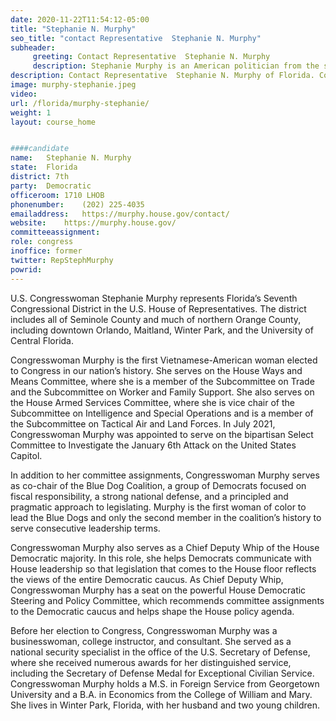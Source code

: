 ```yaml
---
date: 2020-11-22T11:54:12-05:00
title: "Stephanie N. Murphy"
seo_title: "contact Representative  Stephanie N. Murphy"
subheader:
     greeting: Contact Representative  Stephanie N. Murphy 
     description: Stephanie Murphy is an American politician from the state of Florida. She is a member of the Democratic Party and a member of the United States House of Representatives for Florida's 7th congressional district, having defeated incumbent John Mica in 2016.
description: Contact Representative  Stephanie N. Murphy of Florida. Contact information for Stephanie N. Murphy includes email address, phone number, and mailing address.
image: murphy-stephanie.jpeg
video: 
url: /florida/murphy-stephanie/
weight: 1
layout: course_home


####candidate
name:	Stephanie N. Murphy
state:	Florida
district: 7th
party:	Democratic
officeroom:	1710 LHOB
phonenumber:	(202) 225-4035
emailaddress:	https://murphy.house.gov/contact/
website:	https://murphy.house.gov/
committeeassignment: 
role: congress
inoffice: former
twitter: RepStephMurphy
powrid: 
---
```

U.S. Congresswoman Stephanie Murphy represents Florida’s Seventh Congressional District in the U.S. House of Representatives. The district includes all of Seminole County and much of northern Orange County, including downtown Orlando, Maitland, Winter Park, and the University of Central Florida. 
 
Congresswoman Murphy is the first Vietnamese-American woman elected to Congress in our nation’s history. She serves on the House Ways and Means Committee, where she is a member of the Subcommittee on Trade and the Subcommittee on Worker and Family Support. She also serves on the House Armed Services Committee, where she is vice chair of the Subcommittee on Intelligence and Special Operations and is a member of the Subcommittee on Tactical Air and Land Forces. In July 2021, Congresswoman Murphy was appointed to serve on the bipartisan Select Committee to Investigate the January 6th Attack on the United States Capitol. 
 
In addition to her committee assignments, Congresswoman Murphy serves as co-chair of the Blue Dog Coalition, a group of Democrats focused on fiscal responsibility, a strong national defense, and a principled and pragmatic approach to legislating. Murphy is the first woman of color to lead the Blue Dogs and only the second member in the coalition’s history to serve consecutive leadership terms.
 
Congresswoman Murphy also serves as a Chief Deputy Whip of the House Democratic majority. In this role, she helps Democrats communicate with House leadership so that legislation that comes to the House floor reflects the views of the entire Democratic caucus. As Chief Deputy Whip, Congresswoman Murphy has a seat on the powerful House Democratic Steering and Policy Committee, which recommends committee assignments to the Democratic caucus and helps shape the House policy agenda.
 
Before her election to Congress, Congresswoman Murphy was a businesswoman, college instructor, and consultant. She served as a national security specialist in the office of the U.S. Secretary of Defense, where she received numerous awards for her distinguished service, including the Secretary of Defense Medal for Exceptional Civilian Service. Congresswoman Murphy holds a M.S. in Foreign Service from Georgetown University and a B.A. in Economics from the College of William and Mary. She lives in Winter Park, Florida, with her husband and two young children.
